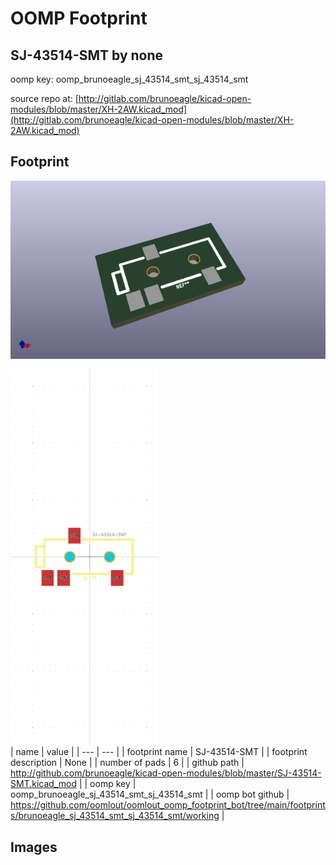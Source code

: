 # OOMP Footprint  
## SJ-43514-SMT  by none  
  
oomp key: oomp_brunoeagle_sj_43514_smt_sj_43514_smt  
  
source repo at: [http://gitlab.com/brunoeagle/kicad-open-modules/blob/master/XH-2AW.kicad_mod](http://gitlab.com/brunoeagle/kicad-open-modules/blob/master/XH-2AW.kicad_mod)  
## Footprint  
  
[![working_kicad_pcb_3d.png](working_kicad_pcb_3d_600.png)](working_kicad_pcb_3d.png)  
  
[![working.png](working_600.png)](working.png)  
| name | value | 
| --- | --- | 
| footprint name | SJ-43514-SMT | 
| footprint description | None | 
| number of pads | 6 | 
| github path | http://github.com/brunoeagle/kicad-open-modules/blob/master/SJ-43514-SMT.kicad_mod | 
| oomp key | oomp_brunoeagle_sj_43514_smt_sj_43514_smt | 
| oomp bot github | https://github.com/oomlout/oomlout_oomp_footprint_bot/tree/main/footprints/brunoeagle_sj_43514_smt_sj_43514_smt/working | 
## Images  
